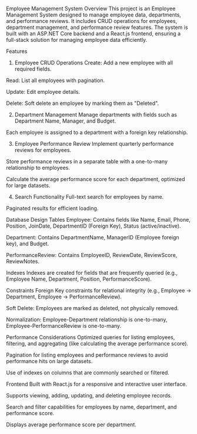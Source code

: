 Employee Management System
Overview
This project is an Employee Management System designed to manage employee data, departments, and performance reviews. It includes CRUD operations for employees, department management, and performance review features. The system is built with an ASP.NET Core backend and a React.js frontend, ensuring a full-stack solution for managing employee data efficiently.

Features
1. Employee CRUD Operations
Create: Add a new employee with all required fields.

Read: List all employees with pagination.

Update: Edit employee details.

Delete: Soft delete an employee by marking them as "Deleted".

2. Department Management
Manage departments with fields such as Department Name, Manager, and Budget.

Each employee is assigned to a department with a foreign key relationship.

3. Employee Performance Review
Implement quarterly performance reviews for employees.

Store performance reviews in a separate table with a one-to-many relationship to employees.

Calculate the average performance score for each department, optimized for large datasets.

4. Search Functionality
Full-text search for employees by name.

Paginated results for efficient loading.

Database Design
Tables
Employee: Contains fields like Name, Email, Phone, Position, JoinDate, DepartmentID (Foreign Key), Status (active/inactive).

Department: Contains DepartmentName, ManagerID (Employee foreign key), and Budget.

PerformanceReview: Contains EmployeeID, ReviewDate, ReviewScore, ReviewNotes.

Indexes
Indexes are created for fields that are frequently queried (e.g., Employee Name, Department, Position, PerformanceScore).

Constraints
Foreign Key constraints for relational integrity (e.g., Employee → Department, Employee → PerformanceReview).

Soft Delete: Employees are marked as deleted, not physically removed.

Normalization: Employee-Department relationship is one-to-many, Employee-PerformanceReview is one-to-many.

Performance Considerations
Optimized queries for listing employees, filtering, and aggregating (like calculating the average performance score).

Pagination for listing employees and performance reviews to avoid performance hits on large datasets.

Use of indexes on columns that are commonly searched or filtered.

Frontend
Built with React.js for a responsive and interactive user interface.

Supports viewing, adding, updating, and deleting employee records.

Search and filter capabilities for employees by name, department, and performance score.

Displays average performance score per department.
